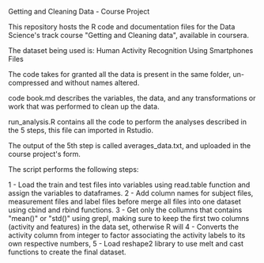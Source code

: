Getting and Cleaning Data - Course Project

This repository hosts the R code and documentation files for the Data Science's track course "Getting and Cleaning data", available in coursera.

The dataset being used is: Human Activity Recognition Using Smartphones
Files

The code takes for granted all the data is present in the same folder, un-compressed and without names altered.

code book.md describes the variables, the data, and any transformations or work that was performed to clean up the data.

run_analysis.R contains all the code to perform the analyses described in the 5 steps, this file can imported in Rstudio.

The output of the 5th step is called averages_data.txt, and uploaded in the course project's form.

The script performs the following steps:

1 - Load the train and test files into variables using read.table function and assign the variables to dataframes. 
2 - Add column names for subject files, measurement files and label files before merge all files into one dataset using cbind and rbind functions.
3 - Get only the collumns that contains "mean()" or "std()" using  grepl, making sure to keep the first two columns (activity and features) in the data set, otherwise R will
4 - Converts the activity column from integer to factor associating the activity labels to its own respective numbers, 
5 - Load reshape2 library to use melt and cast functions to create the final dataset.
